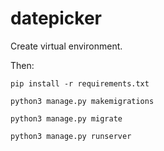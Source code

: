 # datepicker

Create virtual environment.

Then:

`pip install -r requirements.txt`

`python3 manage.py makemigrations`

`python3 manage.py migrate`

`python3 manage.py runserver`
